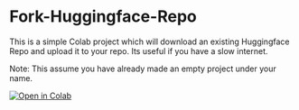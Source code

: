 # Fork-Huggingface-Repo

This is a simple Colab project which will download an existing Huggingface Repo and upload it to your repo. Its useful if you have a slow internet.

Note: This assume you have already made an empty project under your name.

 [![Open in Colab](https://raw.githubusercontent.com/citronlegacy/kohya-colab/main/assets/colab-badge.svg)](https://colab.research.google.com/github/citronlegacy/fork-huggingface-repo/blob/main/fork_huggingface_repo.ipynb) 
